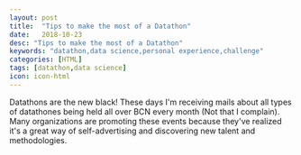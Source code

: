 ```yaml
---
layout: post
title:  "Tips to make the most of a Datathon"
date:   2018-10-23
desc: "Tips to make the most of a Datathon"
keywords: "datathon,data science,personal experience,challenge"
categories: [HTML]
tags: [datathon,data science]
icon: icon-html
---
```




Datathons are the new black! These days I'm receiving mails about all types of datathones being held all over BCN every month (Not that I complain). Many organizations are promoting these events because they've realized it's a great way of self-advertising and discovering new talent and methodologies.
